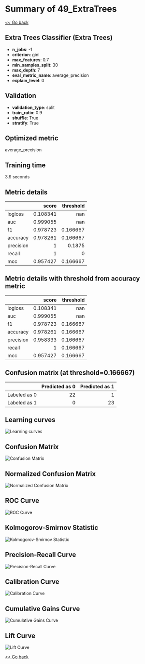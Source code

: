 # Summary of 49_ExtraTrees

[<< Go back](../README.md)


## Extra Trees Classifier (Extra Trees)
- **n_jobs**: -1
- **criterion**: gini
- **max_features**: 0.7
- **min_samples_split**: 30
- **max_depth**: 7
- **eval_metric_name**: average_precision
- **explain_level**: 0

## Validation
 - **validation_type**: split
 - **train_ratio**: 0.9
 - **shuffle**: True
 - **stratify**: True

## Optimized metric
average_precision

## Training time

3.9 seconds

## Metric details
|           |    score |   threshold |
|:----------|---------:|------------:|
| logloss   | 0.108341 |  nan        |
| auc       | 0.999055 |  nan        |
| f1        | 0.978723 |    0.166667 |
| accuracy  | 0.978261 |    0.166667 |
| precision | 1        |    0.1875   |
| recall    | 1        |    0        |
| mcc       | 0.957427 |    0.166667 |


## Metric details with threshold from accuracy metric
|           |    score |   threshold |
|:----------|---------:|------------:|
| logloss   | 0.108341 |  nan        |
| auc       | 0.999055 |  nan        |
| f1        | 0.978723 |    0.166667 |
| accuracy  | 0.978261 |    0.166667 |
| precision | 0.958333 |    0.166667 |
| recall    | 1        |    0.166667 |
| mcc       | 0.957427 |    0.166667 |


## Confusion matrix (at threshold=0.166667)
|              |   Predicted as 0 |   Predicted as 1 |
|:-------------|-----------------:|-----------------:|
| Labeled as 0 |               22 |                1 |
| Labeled as 1 |                0 |               23 |

## Learning curves
![Learning curves](learning_curves.png)
## Confusion Matrix

![Confusion Matrix](confusion_matrix.png)


## Normalized Confusion Matrix

![Normalized Confusion Matrix](confusion_matrix_normalized.png)


## ROC Curve

![ROC Curve](roc_curve.png)


## Kolmogorov-Smirnov Statistic

![Kolmogorov-Smirnov Statistic](ks_statistic.png)


## Precision-Recall Curve

![Precision-Recall Curve](precision_recall_curve.png)


## Calibration Curve

![Calibration Curve](calibration_curve_curve.png)


## Cumulative Gains Curve

![Cumulative Gains Curve](cumulative_gains_curve.png)


## Lift Curve

![Lift Curve](lift_curve.png)



[<< Go back](../README.md)

